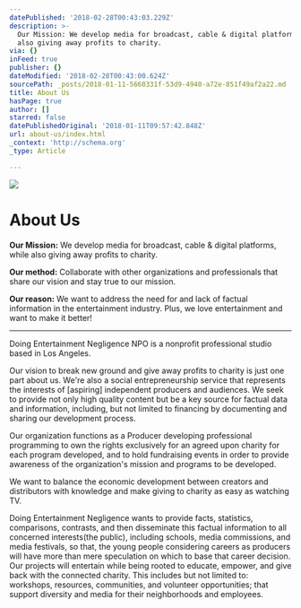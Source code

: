 ```yaml
---
datePublished: '2018-02-28T00:43:03.229Z'
description: >-
  Our Mission: We develop media for broadcast, cable & digital platforms, while
  also giving away profits to charity.
via: {}
inFeed: true
publisher: {}
dateModified: '2018-02-28T00:43:00.624Z'
sourcePath: _posts/2018-01-11-5660331f-53d9-4940-a72e-851f49af2a22.md
title: About Us
hasPage: true
author: []
starred: false
datePublishedOriginal: '2018-01-11T09:57:42.848Z'
url: about-us/index.html
_context: 'http://schema.org'
_type: Article

---
```

![](https://the-grid-user-content.s3-us-west-2.amazonaws.com/5493165f-db02-4798-996e-e53254228283.png)

# About Us

**Our Mission:** We develop media for broadcast, cable & digital platforms, while also giving away profits to charity.

**Our method:** Collaborate with other organizations and professionals that share our vision and stay true to our mission.

**Our reason:** We want to address the need for and lack of factual information in the entertainment industry. Plus, we love entertainment and want to make it better!

---

Doing Entertainment Negligence NPO is a nonprofit professional studio based in Los Angeles.

Our vision to break new ground and give away profits to charity is just one part about us. We're also a social entrepreneurship service that represents the interests of \[aspiring\] independent producers and audiences. We seek to provide not only high quality content but be a key source for factual data and information, including, but not limited to financing by documenting and sharing our development process.

Our organization functions as a Producer developing professional programming to own the rights exclusively for an agreed upon charity for each program developed, and to hold fundraising events in order to provide awareness of the organization's mission and programs to be developed.

We want to balance the economic development between creators and distributors with knowledge and make giving to charity as easy as watching TV.

Doing Entertainment Negligence wants to provide facts, statistics, comparisons, contrasts, and then disseminate this factual information to all concerned interests(the public), including schools, media commissions, and media festivals, so that, the young people considering careers as producers will have more than mere speculation on which to base that career decision. Our projects will entertain while being rooted to educate, empower, and give back with the connected charity. This includes but not limited to: workshops, resources, communities, and volunteer opportunities; that support diversity and media for their neighborhoods and employees.